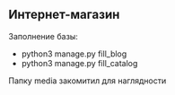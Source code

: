 <h2>Интернет-магазин</h2>

Заполнение базы:
- python3 manage.py fill_blog
- python3 manage.py fill_catalog

Папку media закомитил для наглядности